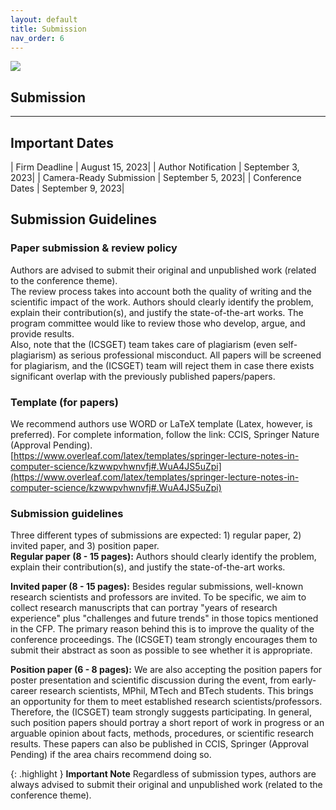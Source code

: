 ```yaml
---
layout: default
title: Submission
nav_order: 6
---
```

![](../../assets/images/bg_windmill.jpg)
## Submission
---

## Important Dates

| Firm Deadline           | August 15, 2023|
| Author Notification     | September 3, 2023|
| Camera-Ready Submission | September 5, 2023|
| Conference Dates        | September 9, 2023|

## Submission Guidelines

### Paper submission & review policy

Authors are advised to submit their original and unpublished work (related to the conference theme).<br>
The review process takes into account both the quality of writing and the scientific impact of the work. Authors should clearly identify the problem, explain their contribution(s), and justify the state-of-the-art works. The program committee would like to review those who develop, argue, and provide results.<br>
Also, note that the (ICSGET) team takes care of plagiarism (even self-plagiarism) as serious professional misconduct. All papers will be screened for plagiarism, and the (ICSGET) team will reject them in case there exists significant overlap with the previously published papers/papers.

### Template (for papers)

We recommend authors use WORD or LaTeX template (Latex, however, is preferred). For complete information, follow the link: CCIS, Springer Nature (Approval Pending).<br> [https://www.overleaf.com/latex/templates/springer-lecture-notes-in-computer-science/kzwwpvhwnvfj#.WuA4JS5uZpi](https://www.overleaf.com/latex/templates/springer-lecture-notes-in-computer-science/kzwwpvhwnvfj#.WuA4JS5uZpi)

### Submission guidelines

Three different types of submissions are expected: 1) regular paper, 2) invited paper, and 3) position paper.<br>
**Regular paper (8 - 15 pages):** Authors should clearly identify the problem, explain their contribution(s), and justify the state-of-the-art works.<br>

**Invited paper (8 - 15 pages):** Besides regular submissions, well-known research scientists and professors are invited. To be specific, we aim to collect research manuscripts that can portray "years of research experience" plus "challenges and future trends" in those topics mentioned in the CFP. The primary reason behind this is to improve the quality of the conference proceedings. The (ICSGET) team strongly encourages them to submit their abstract as soon as possible to see whether it is appropriate.<br>

**Position paper (6 - 8 pages):** We are also accepting the position papers for poster presentation and scientific discussion during the event, from early-career research scientists, MPhil, MTech and BTech students. This brings an opportunity for them to meet established research scientists/professors. Therefore, the (ICSGET) team strongly suggests participating. In general, such position papers should portray a short report of work in progress or an arguable opinion about facts, methods, procedures, or scientific research results. These papers can also be published in CCIS, Springer (Approval Pending) if the area chairs recommend doing so.<br>

{: .highlight }
**Important Note**
Regardless of submission types, authors are always advised to submit their original and unpublished work (related to the conference theme). 